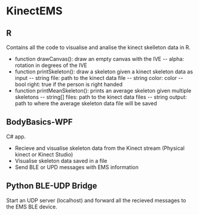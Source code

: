 # KinectEMS

## R
Contains all the code to visualise and analise the kinect skelleton data in R.
- function drawCanvas(): draw an empty canvas with the IVE 
-- alpha: rotation in degrees of the IVE
- function printSkeleton(): draw a skeleton given a kinect skeleton data as input
-- string file: path to the kinect data file
-- string color: color
-- bool right: true if the person is right handed 
- function printMeanSkeleton(): prints an average skeleton given multiple skeletons
-- string[] files: path to the kinect data files
-- string output: path to where the average skeleton data file will be saved

## BodyBasics-WPF
C# app. 
 - Recieve and visualise skeleton data from the Kinect stream (Physical kinect or Kinect Studio)
 - Visualise skeleton data saved in a file
 - Send BLE or UPD messages with EMS information
 
 ## Python BLE-UDP Bridge
 Start an UDP server (localhost) and forward all the recieved messages to the EMS BLE device.
